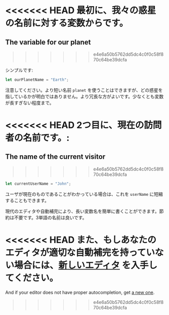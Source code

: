 <<<<<<< HEAD
最初に、我々の惑星の名前に対する変数からです。
=======
## The variable for our planet
>>>>>>> e4e6a50b5762dd5dc4c0f0c58f870c64be39dcfa

シンプルです:

```js
let ourPlanetName = "Earth";
```

注意してください。より短い名前 `planet` を使うことはできますが、どの惑星を指しているかが明白ではありません。より冗長な方がよいです。少なくとも変数が長すぎない程度まで。

<<<<<<< HEAD
2つ目に、現在の訪問者の名前です。:
=======
## The name of the current visitor
>>>>>>> e4e6a50b5762dd5dc4c0f0c58f870c64be39dcfa

```js
let currentUserName = "John";
```

ユーザが現在のものであることがわかっている場合は、これを `userName` に短縮することもできます。

現代のエディタや自動補完により、長い変数名を簡単に書くことができます。節約は不要です。3単語の名前は良いです。

<<<<<<< HEAD
また、もしあなたのエディタが適切な自動補完を持っていない場合には、[新しいエディタ](/code-editors) を入手してください。
=======
And if your editor does not have proper autocompletion, get [a new one](/code-editors).
>>>>>>> e4e6a50b5762dd5dc4c0f0c58f870c64be39dcfa
